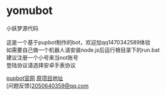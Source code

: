 # yomubot
小妖梦源代码<br>
<br>
这是一个基于pupbot制作的bot，欢迎加qq1470342589体验<br>
如需要自己做一个机器人请安装node.js后运行根目录下的run.bat<br>
建议注册一个小号来当not账号<br>
登陆协议请选择安卓手表协议<br>

[pupbot官网](https://www.pupbot.cn/develop/guide.html)
[原项目地址](https://github.com/Pupbotjs)<br>
[问题反馈]<2050640359@qq.com>
